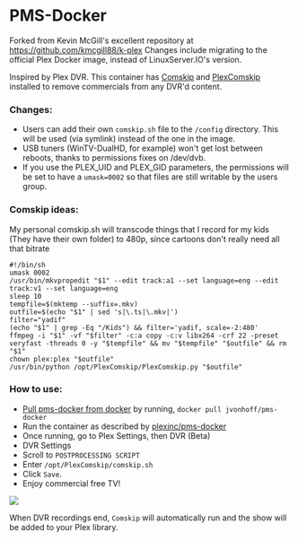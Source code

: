 # PMS-Docker

Forked from Kevin McGill's excellent repository at https://github.com/kmcgill88/k-plex  Changes include migrating to the official Plex Docker image, instead of LinuxServer.IO's version.

Inspired by Plex DVR. This container has [Comskip](https://github.com/erikkaashoek/Comskip) and [PlexComskip](https://github.com/ekim1337/PlexComskip) installed to remove commercials from any DVR'd content. 

### Changes:
- Users can add their own `comskip.sh` file to the `/config` directory.  This will be used (via symlink) instead of the one in the image.
- USB tuners (WinTV-DualHD, for example) won't get lost between reboots, thanks to permissions fixes on /dev/dvb.
- If you use the PLEX_UID and PLEX_GID parameters, the permissions will be set to have a `umask=0002` so that files are still writable by the users group.

### Comskip ideas:
My personal comskip.sh will transcode things that I record for my kids (They have their own folder) to 480p, since cartoons don't really need all that bitrate
```
#!/bin/sh
umask 0002
/usr/bin/mkvpropedit "$1" --edit track:a1 --set language=eng --edit track:v1 --set language=eng
sleep 10
tempfile=$(mktemp --suffix=.mkv)
outfile=$(echo "$1" | sed 's|\.ts|\.mkv|')
filter="yadif"
(echo "$1" | grep -Eq "/Kids") && filter='yadif, scale=-2:480'
ffmpeg -i "$1" -vf "$filter" -c:a copy -c:v libx264 -crf 22 -preset veryfast -threads 0 -y "$tempfile" && mv "$tempfile" "$outfile" && rm "$1"
chown plex:plex "$outfile"
/usr/bin/python /opt/PlexComskip/PlexComskip.py "$outfile"
```

### How to use:
- [Pull pms-docker from docker](https://hub.docker.com/r/jvonhoff/pms-docker/) by running, `docker pull jvonhoff/pms-docker`
- Run the container as described by [plexinc/pms-docker](https://github.com/plexinc/pms-docker)
- Once running, go to Plex Settings, then DVR (Beta)
- DVR Settings
- Scroll to `POSTPROCESSING SCRIPT`
- Enter `/opt/PlexComskip/comskip.sh`
- Click `Save`.
- Enjoy commercial free TV!

![](https://raw.githubusercontent.com/wiki/mandreko/pms-docker/mandreko-pms-docker.png)

When DVR recordings end, `Comskip` will automatically run and the show will be added to your Plex library.
